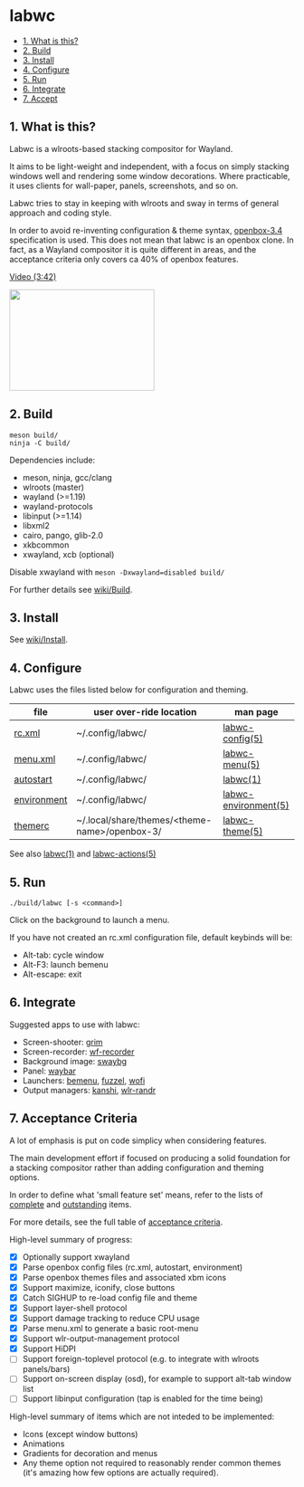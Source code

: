 # labwc

- [1. What is this?](#1-what-is-this)
- [2. Build](#2-build)
- [3. Install](#3-install)
- [4. Configure](#4-configure)
- [5. Run](#5-run)
- [6. Integrate](#6-integrate)
- [7. Accept](#7-acceptance-criteria)

## 1. What is this?

Labwc is a wlroots-based stacking compositor for Wayland.

It aims to be light-weight and independent, with a focus on simply
stacking windows well and rendering some window decorations. Where
practicable, it uses clients for wall-paper, panels, screenshots, and so
on.

Labwc tries to stay in keeping with wlroots and sway in terms of general
approach and coding style.

In order to avoid re-inventing configuration & theme syntax, [openbox-3.4]
specification is used. This does not mean that labwc is an openbox clone.
In fact, as a Wayland compositor it is quite different in areas, and the
acceptance criteria only covers ca 40% of openbox features.

[Video (3:42)](https://youtu.be/rE1bQjSVJzg)

<a href="https://raw.githubusercontent.com/wiki/johanmalm/labwc/images/scrot3.png">
  <img src="https://raw.githubusercontent.com/wiki/johanmalm/labwc/images/scrot3x.png" width="256px" height="179px">
</a>

## 2. Build

    meson build/
    ninja -C build/

Dependencies include:

- meson, ninja, gcc/clang
- wlroots (master)
- wayland (>=1.19)
- wayland-protocols
- libinput (>=1.14)
- libxml2
- cairo, pango, glib-2.0
- xkbcommon
- xwayland, xcb (optional)

Disable xwayland with `meson -Dxwayland=disabled build/`

For further details see [wiki/Build].

## 3. Install

See [wiki/Install](https://github.com/johanmalm/labwc/wiki/Install).

## 4. Configure

Labwc uses the files listed below for configuration and theming.

| file          | user over-ride location                         | man page
| ------------- | ----------------------------------------------- | --------
| [rc.xml]      | ~/.config/labwc/                                | [labwc-config(5)]
| [menu.xml]    | ~/.config/labwc/                                | [labwc-menu(5)]
| [autostart]   | ~/.config/labwc/                                | [labwc(1)]
| [environment] | ~/.config/labwc/                                | [labwc-environment(5)]
| [themerc]     | ~/.local/share/themes/\<theme-name\>/openbox-3/ | [labwc-theme(5)]

See also [labwc(1)] and [labwc-actions(5)]

## 5. Run

    ./build/labwc [-s <command>]

Click on the background to launch a menu.

If you have not created an rc.xml configuration file, default keybinds will be:

- Alt-tab: cycle window
- Alt-F3: launch bemenu
- Alt-escape: exit

## 6. Integrate

Suggested apps to use with labwc:

- Screen-shooter: [grim]
- Screen-recorder: [wf-recorder]
- Background image: [swaybg]
- Panel: [waybar]
- Launchers: [bemenu], [fuzzel], [wofi]
- Output managers: [kanshi], [wlr-randr]

## 7. Acceptance Criteria

A lot of emphasis is put on code simplicy when considering features.

The main development effort if focused on producing a solid foundation for a
stacking compositor rather than adding configuration and theming options.

In order to define what 'small feature set' means, refer to the lists of
[complete] and [outstanding] items.

For more details, see the full table of [acceptance criteria].

High-level summary of progress:

- [x] Optionally support xwayland
- [x] Parse openbox config files (rc.xml, autostart, environment)
- [x] Parse openbox themes files and associated xbm icons
- [x] Support maximize, iconify, close buttons
- [x] Catch SIGHUP to re-load config file and theme
- [x] Support layer-shell protocol
- [x] Support damage tracking to reduce CPU usage
- [x] Parse menu.xml to generate a basic root-menu
- [x] Support wlr-output-management protocol
- [x] Support HiDPI
- [ ] Support foreign-toplevel protocol (e.g. to integrate with wlroots panels/bars)
- [ ] Support on-screen display (osd), for example to support alt-tab window list
- [ ] Support libinput configuration (tap is enabled for the time being)

High-level summary of items which are not inteded to be implemented:

- Icons (except window buttons)
- Animations
- Gradients for decoration and menus
- Any theme option not required to reasonably render common themes (it's amazing
  how few options are actually required).

[openbox-3.4]: https://github.com/danakj/openbox

[rc.xml]: docs/rc.xml
[menu.xml]: docs/menu.xml
[autostart]: docs/autostart
[environment]: docs/environment
[themerc]: docs/themerc

[labwc(1)]: https://raw.githubusercontent.com/johanmalm/labwc/master/docs/labwc.1.scd
[labwc-config(5)]: https://raw.githubusercontent.com/johanmalm/labwc/master/docs/labwc-config.5.scd
[labwc-menu(5)]: https://raw.githubusercontent.com/johanmalm/labwc/master/docs/labwc-menu.5.scd
[labwc-environment(5)]: https://raw.githubusercontent.com/johanmalm/labwc/master/docs/labwc-environment.5.scd
[labwc-theme(5)]: https://raw.githubusercontent.com/johanmalm/labwc/master/docs/labwc-theme.5.scd
[labwc-actions(5)]: https://raw.githubusercontent.com/johanmalm/labwc/master/docs/labwc-actions.5.sc

[wiki/Build]: https://github.com/johanmalm/labwc/wiki/Build

[grim]: https://github.com/emersion/grim
[wf-recorder]: https://github.com/ammen99/wf-recorder
[swaybg]: https://github.com/swaywm/swaybg
[waybar]: https://github.com/Alexays/Waybar
[bemenu]: https://github.com/Cloudef/bemenu
[fuzzel]: https://codeberg.org/dnkl/fuzzel
[wofi]: https://hg.sr.ht/~scoopta/wofi
[kanshi]: https://github.com/emersion/kanshi.git
[wlr-randr]: https://github.com/emersion/wlr-randr.git

[acceptance criteria]: https://github.com/johanmalm/labwc/wiki/Acceptance-criteria
[complete]: https://github.com/johanmalm/labwc/wiki/Minimum-viable-product-complete-items
[outstanding]: https://github.com/johanmalm/labwc/wiki/Minimum-viable-product-outstanding-items

